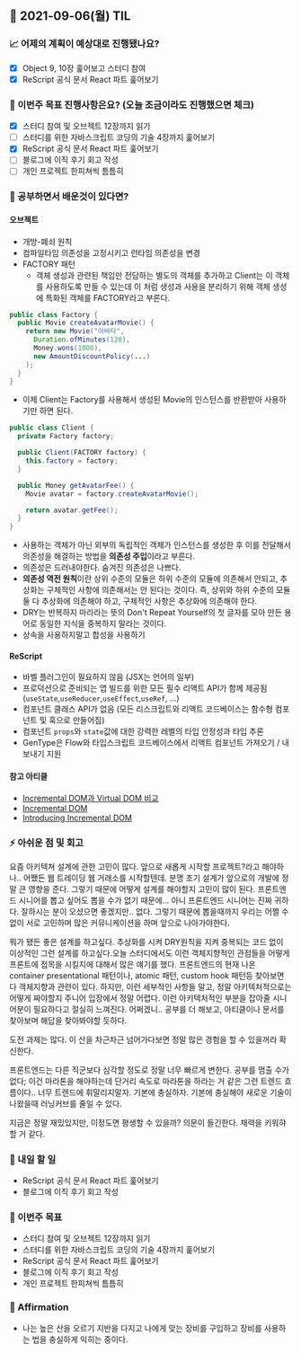 ## 📆 2021-09-06(월) TIL

### 📈 어제의 계획이 예상대로 진행됐나요?
- [x] Object 9, 10장 훑어보고 스터디 참여
- [x] ReScript 공식 문서 React 파트 훑어보기

### 🦄 이번주 목표 진행사항은요? (오늘 조금이라도 진행했으면 체크)
- [x] 스터디 참여 및 오브젝트 12장까지 읽기
- [ ] 스터디를 위한 자바스크립트 코딩의 기술 4장까지 훑어보기
- [x] ReScript 공식 문서 React 파트 훑어보기
- [ ] 블로그에 이직 후기 회고 작성
- [ ] 개인 프로젝트 한피쳐씩 틈틈히

### 🤔 공부하면서 배운것이 있다면?

#### 오브젝트
- 개방-폐쇠 원칙
- 컴파일타임 의존성을 고정시키고 런타임 의존성을 변경
- FACTORY 패턴
  - 객체 생성과 관련된 책임만 전담하는 별도의 객체를 추가하고 Client는 이 객체를 사용하도록 만들 수 있는데 이 처럼 생성과 사용을 분리하기 위해 객체 생성에 특화된 객체를 FACTORY라고 부른다.

```java
public class Factory {
  public Movie createAvatarMovie() {
    return new Movie("아바타",
      Duration.ofMinutes(120),
      Money.wons(1000),
      new AmountDiscountPolicy(...)
    );
  }
}
```

- 이제 Client는 Factory를 사용해서 생성된 Movie의 인스턴스를 반환받아 사용하기만 하면 된다.

```java
public class Client {
  private Factory factory;

  public Client(FACTORY factory) {
    this.factory = factory;
  }

  public Money getAvatarFee() {
    Movie avatar = factory.createAvatarMovie();

    return avatar.getFee();
  }
}
```

- 사용하는 객체가 아닌 외부의 독립적인 객체가 인스턴스를 생성한 후 이를 전달해서 의존성을 해결하는 방법을 **의존성 주입**이라고 부른다.
- 의존성은 드러내야한다. 숨겨진 의존성은 나쁘다.
- **의존성 역전 원칙**이란 상위 수준의 모듈은 하위 수준의 모듈에 의존해서 안되고, 추상화는 구체적인 사항에 의존해서는 안 된다는 것이다. 즉, 상위와 하위 수준의 모듈 둘 다 추상화에 의존해야 하고, 구체적인 사항은 추상화에 의존해야 한다.
- DRY는 반복하지 마라라는 뜻의 Don't Repeat Yourself의 첫 글자를 모아 만든 용어로 동일한 지식을 중복하지 말라는 것이다.
- 상속을 사용하지말고 합성을 사용하기

#### ReScript
- 바벨 플러그인이 필요하지 않음 (JSX는 언어의 일부)
- 프로덕션으로 준비되는 앱 빌드를 위한 모든 필수 리액트 API가 함께 제공됨 (`useState`,`useReducer`,`useEffect`,`useRef`, ...)
- 컴포넌트 클래스 API가 없음 (모든 리스크립트와 리액트 코드베이스는 함수형 컴포넌트 및 훅으로 만들어짐)
- 컴포넌트 `props`와 `state`값에 대한 강력한 레벨의 타입 안정성과 타입 추론
- GenType은 Flow와 타입스크립트 코드베이스에서 리액트 컴포넌트 가져오기 / 내보내기 지원

#### 참고 아티클
- [Incremental DOM과 Virtual DOM 비교](https://ui.toast.com/weekly-pick/ko_20210819)
- [Incremental DOM](https://github.com/google/incremental-dom)
- [Introducing Incremental DOM](https://medium.com/google-developers/introducing-incremental-dom-e98f79ce2c5f)

### ⚡ 아쉬운 점 및 회고
요즘 아키텍쳐 설계에 관한 고민이 많다. 앞으로 새롭게 시작할 프로젝트?라고 해야하나.. 어쨌든 웹 트레이딩 웹 거래소를 시작할텐데. 분명 초기 설계가 앞으로의 개발에 정말 큰 영향을 준다. 그렇기 때문에 어떻게 설계를 해야할지 고민이 많이 된다. 프론트엔드 시니어를 뽑고 싶어도 뽑을 수가 없기 때문에... 아니 프론트엔드 시니어는 진짜 귀하다. 잘하시는 분이 오셨으면 좋겠지만.. 없다. 그렇기 때문에 뽑을때까지 우리는 어쩔 수 없이 서로 고민하며 많은 커뮤니케이션을 하며 앞으로 나아가야한다.   

뭐가 됐든 좋은 설계를 하고싶다. 추상화를 시켜 DRY원칙을 지켜 중복되는 코드 없이 이상적인 그런 설계를 하고싶다.오늘 스터디에서도 이런 객체지향적인 관점들을 어떻게 프론트에 접목을 시킬지에 대해서 많은 얘기를 했다. 프론트엔드의 현재 나온 container presentational 패턴이나, atomic 패턴, custom hook 패턴등 찾아보면 다 객체지향과 관련이 있다. 하지만, 이런 세부적인 사항들 말고, 정말 아키텍처적으로는 어떻게 짜야할지 주니어 입장에서 정말 어렵다. 이런 아키텍처적인 부분을 잡아줄 시니어분이 필요하다고 절실히 느껴진다. 어쩌겠니.. 공부를 더 해보고, 아티클이나 문서를 찾아보며 해답을 찾아봐야할 듯하다.   

도전 과제는 많다. 이 산을 차근차근 넘어가다보면 정말 많은 경험을 할 수 있을꺼라 확신한다.   

프론트엔드는 다른 직군보다 심각할 정도로 정말 너무 빠르게 변한다. 공부를 멈출 수가 없다; 이건 마라톤을 해야하는데 단거리 속도로 마라톤을 하라는 거 같은 그런 트렌드 흐름이다.. 너무 트렌드에 휘말리지말자. 기본에 충실하자. 기본에 충실해야 새로운 기술이 나왔을때 러닝커브를 줄일 수 있다.   

지금은 정말 재밌있지만, 이정도면 평생할 수 있을까? 의문이 들긴한다. 채력을 키워햐할 거 같다.   

### 🚀 내일 할 일
- ReScript 공식 문서 React 파트 훑어보기
- 블로그에 이직 후기 회고 작성

### 🎯 이번주 목표
- 스터디 참여 및 오브젝트 12장까지 읽기
- 스터디를 위한 자바스크립트 코딩의 기술 4장까지 훑어보기
- ReScript 공식 문서 React 파트 훑어보기
- 블로그에 이직 후기 회고 작성
- 개인 프로젝트 한피쳐씩 틈틈히

### 😤 Affirmation
- 나는 높은 산을 오르기 지반을 다지고 나에게 맞는 장비를 구입하고 장비를 사용하는 법을 충실하게 익히는 중이다.
